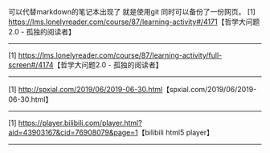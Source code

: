 可以代替markdown的笔记本出现了
就是使用git
同时可以备份了一份网页。
[1] <a href="https://lms.lonelyreader.com/course/87/learning-activity#/4171" target="_blank">https://lms.lonelyreader.com/course/87/learning-activity#/4171</a>【哲学大问题2.0 - 孤独的阅读者】<br/><hr>
[1] <a href="https://lms.lonelyreader.com/course/87/learning-activity/full-screen#/4174" target="_blank">https://lms.lonelyreader.com/course/87/learning-activity/full-screen#/4174</a>【哲学大问题2.0 - 孤独的阅读者】<br/><hr>
[1] <a href="http://spxial.com/2019/06/2019-06-30.html" target="_blank">http://spxial.com/2019/06/2019-06-30.html</a>【spxial.com/2019/06/2019-06-30.html】<br/><hr>
[1] <a href="https://player.bilibili.com/player.html?aid=43903167&cid=76908079&page=1" target="_blank">https://player.bilibili.com/player.html?aid=43903167&cid=76908079&page=1</a>【bilibili html5 player】<br/><hr>


